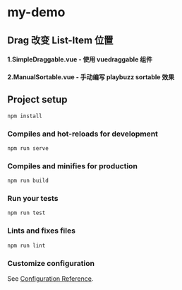 # my-demo

## Drag 改变 List-Item 位置
#### 1.SimpleDraggable.vue - 使用 vuedraggable 组件
#### 2.ManualSortable.vue - 手动编写 playbuzz sortable 效果


## Project setup
```
npm install
```

### Compiles and hot-reloads for development
```
npm run serve
```

### Compiles and minifies for production
```
npm run build
```

### Run your tests
```
npm run test
```

### Lints and fixes files
```
npm run lint
```

### Customize configuration
See [Configuration Reference](https://cli.vuejs.org/config/).
